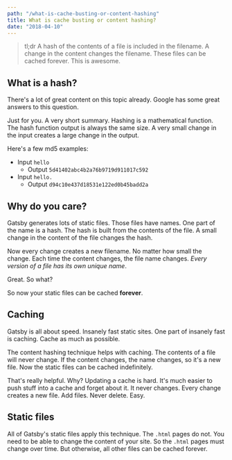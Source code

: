 ```yaml
---
path: "/what-is-cache-busting-or-content-hashing"
title: What is cache busting or content hashing?
date: "2018-04-10"
---
```


> tl;dr A hash of the contents of a file is included in the filename. A change in the content changes the filename. These files can be cached forever. This is awesome.

## What is a hash?

There's a lot of great content on this topic already. Google has some great answers to this question.

Just for you. A very short summary. Hashing is a mathematical function. The hash function output is always the same size. A very small change in the input creates a large change in the output.

Here's a few md5 examples:

* Input `hello`
  - Output `5d41402abc4b2a76b9719d911017c592`
* Input `hello.`
  - Output `d94c10e437d18531e122ed0b45badd2a`

## Why do you care?

Gatsby generates lots of static files. Those files have names. One part of the name is a hash. The hash is built from the contents of the file. A small change in the content of the file changes the hash.

Now every change creates a new filename. No matter how small the change. Each time the content changes, the file name changes. *Every version of a file has its own unique name*.

Great. So what?

So now your static files can be cached **forever**.

## Caching

Gatsby is all about speed. Insanely fast static sites. One part of insanely fast is caching. Cache as much as possible.

The content hashing technique helps with caching. The contents of a file will never change. If the content changes, the name changes, so it's a new file. Now the static files can be cached indefinitely.

That's really helpful. Why? Updating a cache is hard. It's much easier to push stuff into a cache and forget about it. It never changes. Every change creates a new file. Add files. Never delete. Easy.

## Static files

All of Gatsby's static files apply this technique. The `.html` pages do not. You need to be able to change the content of your site. So the `.html` pages must change over time. But otherwise, all other files can be cached forever.

